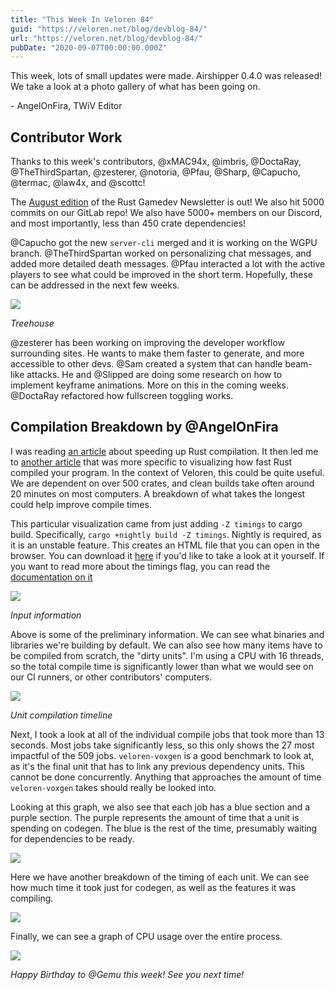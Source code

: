 ```yaml
---
title: "This Week In Veloren 84"
guid: "https://veloren.net/blog/devblog-84/"
url: "https://veloren.net/blog/devblog-84/"
pubDate: "2020-09-07T00:00:00.000Z"
---
```


This week, lots of small updates were made. Airshipper 0.4.0 was released! We take a look at a photo gallery of what has been going on.

\- AngelOnFira, TWiV Editor

## Contributor Work

Thanks to this week's contributors, @xMAC94x, @imbris, @DoctaRay, @TheThirdSpartan, @zesterer, @notoria, @Pfau, @Sharp, @Capucho, @termac, @law4x, and @scottc!

The [August edition](https://rust-gamedev.github.io/posts/newsletter-013/) of the Rust Gamedev Newsletter is out! We also hit 5000 commits on our GitLab repo! We also have 5000+ members on our Discord, and most importantly, less than 450 crate dependencies!

@Capucho got the new `server-cli` merged and it is working on the WGPU branch. @TheThirdSpartan worked on personalizing chat messages, and added more detailed death messages. @Pfau interacted a lot with the active players to see what could be improved in the short term. Hopefully, these can be addressed in the next few weeks.

![](https://s3.eu-central-2.wasabisys.com/veloren-blog/cdn/634860358623821835/753315261612032060/screenshot_1599674599847.png)

_Treehouse_

@zesterer has been working on improving the developer workflow surrounding sites. He wants to make them faster to generate, and more accessible to other devs. @Sam created a system that can handle beam-like attacks. He and @Slipped are doing some research on how to implement keyframe animations. More on this in the coming weeks. @DoctaRay refactored how fullscreen toggling works.

## Compilation Breakdown by @AngelOnFira

I was reading [an article](https://blog.mozilla.org/nnethercote/2020/09/08/how-to-speed-up-the-rust-compiler-one-last-time/) about speeding up Rust compilation. It then led me to [another article](https://blog.mozilla.org/nnethercote/2019/10/10/visualizing-rust-compilation/) that was more specific to visualizing how fast Rust compiled your program. In the context of Veloren, this could be quite useful. We are dependent on over 500 crates, and clean builds take often around 20 minutes on most computers. A breakdown of what takes the longest could help improve compile times.

This particular visualization came from just adding `-Z timings` to cargo build. Specifically, `cargo +nightly build -Z timings`. Nightly is required, as it is an unstable feature. This creates an HTML file that you can open in the browser. You can download it [here](https://s3.eu-central-2.wasabisys.com/veloren-blog/cdn/449654102553788417/752868394138599539/cargo-timing-20200908T114615Z.htm) if you'd like to take a look at it yourself. If you want to read more about the timings flag, you can read the [documentation on it](https://doc.rust-lang.org/nightly/cargo/reference/unstable.html#timings)

![](https://s3.eu-central-2.wasabisys.com/veloren-blog/cdn/541307708146581519/753317533037363280/unknown.png)

_Input information_

Above is some of the preliminary information. We can see what binaries and libraries we're building by default. We can also see how many items have to be compiled from scratch, the "dirty units". I'm using a CPU with 16 threads, so the total compile time is significantly lower than what we would see on our CI runners, or other contributors' computers.

![](https://s3.eu-central-2.wasabisys.com/veloren-blog/cdn/541307708146581519/753316157846585454/unknown.png)

_Unit compilation timeline_

Next, I took a look at all of the individual compile jobs that took more than 13 seconds. Most jobs take significantly less, so this only shows the 27 most impactful of the 509 jobs. `veloren-voxgen` is a good benchmark to look at, as it's the final unit that has to link any previous dependency units. This cannot be done concurrently. Anything that approaches the amount of time `veloren-voxgen` takes should really be looked into.

Looking at this graph, we also see that each job has a blue section and a purple section. The purple represents the amount of time that a unit is spending on codegen. The blue is the rest of the time, presumably waiting for dependencies to be ready.

![](https://s3.eu-central-2.wasabisys.com/veloren-blog/cdn/541307708146581519/753317394528862208/unknown.png)

Here we have another breakdown of the timing of each unit. We can see how much time it took just for codegen, as well as the features it was compiling.

![](https://s3.eu-central-2.wasabisys.com/veloren-blog/cdn/541307708146581519/753316499313131661/unknown.png)

Finally, we can see a graph of CPU usage over the entire process.

![](https://s3.eu-central-2.wasabisys.com/veloren-blog/cdn/634860358623821835/752769415946436608/unknown-6.png)

_Happy Birthday to @Gemu this week! See you next time!_
